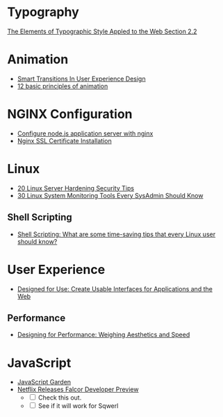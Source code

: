 Typography
==========
[The Elements of Typographic Style Appled to the Web Section 2.2](http://webtypography.net/2.1.2)

Animation
=========
* [Smart Transitions In User Experience Design](http://www.smashingmagazine.com/2013/10/smart-transitions-in-user-experience-design/)
* [12 basic principles of animation](https://en.wikipedia.org/wiki/12_basic_principles_of_animation)

NGINX Configuration
===================
* [Configure node.js application server with nginx](http://www.phloxblog.in/configure-node-js-application-server-nginx/#.VWTdZOfwOq5)
* [Nginx SSL Certificate Installation](https://www.digicert.com/ssl-certificate-installation-nginx.htm)

Linux
======
* [20 Linux Server Hardening Security Tips](http://www.cyberciti.biz/tips/linux-security.html)
* [30 Linux System Monitoring Tools Every SysAdmin Should Know](http://www.cyberciti.biz/tips/top-linux-monitoring-tools.html/)

Shell Scripting
---------------
* [Shell Scripting: What are some time-saving tips that every Linux user should know?](https://www.quora.com/Shell-Scripting/What-are-some-time-saving-tips-that-every-Linux-user-should-know/answer/Joshua-Levy?srid=RXyO&share=1)

User Experience
===============
* [Designed for Use: Create Usable Interfaces for Applications and the Web](http://www.amazon.com/Designed-Use-Create-Interfaces-Applications/dp/1934356751)

Performance
------------
* [Designing for Performance: Weighing Aesthetics and Speed](http://www.amazon.com/Designing-Performance-Weighing-Aesthetics-Speed-ebook/dp/B00QL5MSLC/ref=sr_1_1_twi_2_kin?s=books&ie=UTF8&qid=1438321970&sr=1-1&keywords=Designing+for+Performance)


JavaScript
==========

* [JavaScript Garden](http://bonsaiden.github.io/JavaScript-Garden/)
* [Netflix Releases Falcor Developer Preview](http://techblog.netflix.com/2015/08/falcor-developer-preview.html)
    * <input type="checkbox"></checkbox> Check this out.
    * <input type="checkbox"></checkbox> See if it will work for Sqwerl